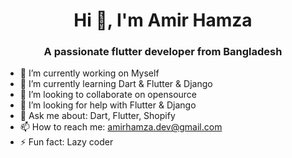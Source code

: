 <h1 align="center">Hi 👋, I'm Amir Hamza</h1>
<h3 align="center">A passionate flutter developer from Bangladesh</h3>

- 🔭 I’m currently working on Myself
- 🌱 I’m currently learning Dart & Flutter & Django
- 👯 I’m looking to collaborate on opensource
- 🤔 I’m looking for help with Flutter & Django
- 💬 Ask me about: Dart, Flutter, Shopify
- 📫 How to reach me: amirhamza.dev@gmail.com
- ⚡ Fun fact: Lazy coder
